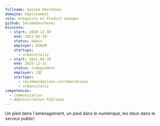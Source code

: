 ```yaml
---
fullname: Salomé Deschênes
domaine: Déploiement
role: Urbaniste et Product manager
github: SalomeDeschenes
missions:
  - start: 2020-12-30
    end: 2021-06-29
    status: admin
    employer: DINUM
    startups:
      - urbanvitaliz
  - start: 2021-06-30
    end: 2025-12-31
    status: independent
    employer: LBC
    startups:
      - recommandations-collaboratives
      - urbanvitaliz
competences:
  - Communication
  - Administration Publique
---
```


Un pied dans l'aménagement, un pied dans le numérique, les deux dans le service public!

